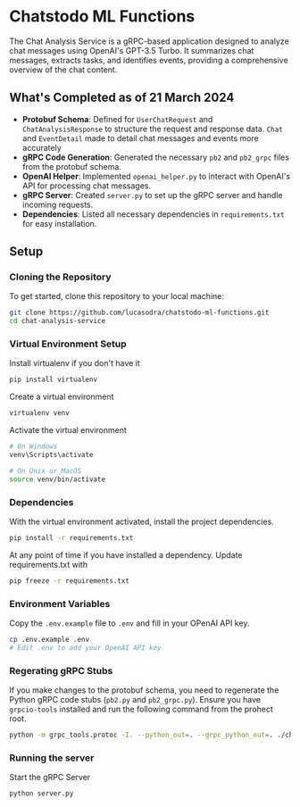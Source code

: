 # Chatstodo ML Functions

The Chat Analysis Service is a gRPC-based application designed to analyze chat messages using OpenAI's GPT-3.5 Turbo. It summarizes chat messages, extracts tasks, and identifies events, providing a comprehensive overview of the chat content.

## What's Completed as of 21 March 2024

- **Protobuf Schema**: Defined for `UserChatRequest` and `ChatAnalysisResponse` to structure the request and response data. `Chat` and `EventDetail` made to detail chat messages and events more accurately
- **gRPC Code Generation**: Generated the necessary `pb2` and `pb2_grpc` files from the protobuf schema.
- **OpenAI Helper**: Implemented `openai_helper.py` to interact with OpenAI's API for processing chat messages.
- **gRPC Server**: Created `server.py` to set up the gRPC server and handle incoming requests.
- **Dependencies**: Listed all necessary dependencies in `requirements.txt` for easy installation.

## Setup

### Cloning the Repository

To get started, clone this repository to your local machine:

```bash
git clone https://github.com/lucasodra/chatstodo-ml-functions.git
cd chat-analysis-service
```

### Virtual Environment Setup

Install virtualenv if you don't have it

```bash
pip install virtualenv
```

Create a virtual environment

```bash
virtualenv venv
```

Activate the virtual environment

```bash
# On Windows
venv\Scripts\activate

# On Unix or MacOS
source venv/bin/activate
```

### Dependencies

With the virtual environment activated, install the project dependencies.

```bash
pip install -r requirements.txt
```

At any point of time if you have installed a dependency. Update requirements.txt with

```bash
pip freeze -r requirements.txt
```

### Environment Variables

Copy the `.env.example` file to `.env` and fill in your OPenAI API key.

```bash
cp .env.example .env
# Edit .env to add your OpenAI API key
```

### Regerating gRPC Stubs

If you make changes to the protobuf schema, you need to regenerate the Python gRPC code stubs (`pb2.py` and `pb2_grpc.py`). Ensure you have `grpcio-tools` installed and run the following command from the prohect root.

```bash
python -m grpc_tools.protoc -I. --python_out=. --grpc_python_out=. ./chatstodo_ml_service.proto
```

### Running the server

Start the gRPC Server

```bash
python server.py
```
